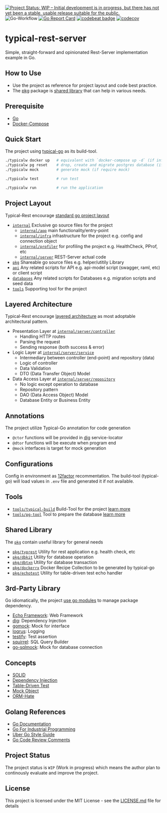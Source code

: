 [![Project Status: WIP – Initial development is in progress, but there has not yet been a stable, usable release suitable for the public.](https://www.repostatus.org/badges/latest/wip.svg)](https://www.repostatus.org/#wip)
![Go-Workflow](https://github.com/typical-go/typical-rest-server/workflows/Go/badge.svg)
[![Go Report Card](https://goreportcard.com/badge/github.com/typical-go/typical-rest-server)](https://goreportcard.com/report/github.com/typical-go/typical-rest-server)
[![codebeat badge](https://codebeat.co/badges/17e19d4b-6803-4bbb-82bb-e39fe2f1424b)](https://codebeat.co/projects/github-com-typical-go-typical-rest-server-master)
[![codecov](https://codecov.io/gh/typical-go/typical-rest-server/branch/master/graph/badge.svg)](https://codecov.io/gh/typical-go/typical-rest-server)

# typical-rest-server

Simple, straight-forward and opinionated Rest-Server implementation example in Go.

## How to Use 

- Use the project as reference for project layout and code best practice.
- The [pkg](pkg) package is [shared library](#shared-library) that can help in various needs.

## Prerequisite

- [Go](https://golang.org/doc/install) 
- [Docker-Compose](https://docs.docker.com/compose/install/)

## Quick Start

The project using [typical-go](https://github.com/typical-go/typical-go) as its build-tool.

```bash
./typicalw docker up   # equivalent with `docker-compose up -d` (if infrastructure not up)
./typicalw pg reset    # drop, create and migrate postgres database (if database not ready)
./typicalw mock        # generate mock (if require mock)

./typicalw test        # run test 

./typicalw run         # run the application
```

## Project Layout

Typical-Rest encourage [standard go project layout](https://github.com/golang-standards/project-layout)

- [`internal`](internal) Exclusive go source files for the project
  - [`internal/app`](internal/app) main functionality/entry-point
  - [`internal/infra`](internal/infra) infrastructure for the project e.g. config and connection object
  - [`internal/profiler`](internal/profiler) for profiling the project e.g. HealthCheck, PProf, etc
  - [`internal/server`](internal/server) REST-Server actual code
- [`pkg`](pkg) Shareable go source files e.g. helper/utitily Library
- [`api`](api) Any related scripts for API e.g. api-model script (swagger, raml, etc) or client script
- [`databases`](database) Any related scripts for Databases e.g. migration scripts and seed data
- [`tools`](tool) Supporting tool for the project

## Layered Architecture

Typical-Rest encourage [layered architecture](https://en.wikipedia.org/wiki/Multitier_architecture) as most adoptable architectural pattern.

- Presentation Layer at [`internal/server/controller`](internal/server/controller)
  - Handling HTTP routes
  - Parsing the request
  - Sending response (both success & error)
- Logic Layer at [`internal/server/service`](internal/server/service)
  - Intermediary between controller (end-point) and repository (data)
  - Logic of controller
  - Data Validation
  - DTO (Data Transfer Object) Model
- Data Access Layer at [`internal/server/repository`](internal/server/repository)
  - No logic except operation to database
  - Repository pattern
  - DAO (Data Access Object) Model
  - Database Entity or Business Entity

## Annotations

The project utilize Typical-Go annotation for code generation
- `@ctor` functions will be provided in [dig](https://github.com/uber-go/dig) service-locator
- `@dtor` functions will be execute when program end
- `@mock` interfaces is target for mock generation

## Configurations

Config in environment as [12factor](https://12factor.net/config) recommentation. The build-tool (typical-go) will load values in `.env` file and generated it if not available.

## Tools

- [`tools/typical-build`](tools/typical-build) Build-Tool for the project [learn more](https://github.com/typical-go/typical-go)
- [`tools/pg-tool`](tools/pg-tool) Tool to prepare the database [learn more](tools/pg-tool/README.md)


## Shared Library

The [`pkg`](pkg) contain useful library for general needs

- [`pkg/typrest`](pkg/typrest) Utility for rest application e.g. health check, etc
- [`pkg/dbkit`](pkg/dbkit) Utility for database operation
- [`pkg/dbtxn`](pkg/dbtxn) Utility for database transaction
- [`pkg/dockerrx`](pkg/dockerrx) Docker Recipe Collection to be generated by typical-go
- [`pkg/echotest`](pkg/echotest) Utility for table-driven test echo handler


## 3rd-Party Library

Go idiomatically, the project [use go modules](https://blog.golang.org/using-go-modules) to manage package dependency.

- [Echo Framework](https://echo.labstack.com/): Web Framework
- [dig](https://github.com/uber-go/dig): Dependency Injection
- [gomock](https://github.com/golang/mock): Mock for interface
- [logrus](https://github.com/sirupsen/logrus): Logging
- [testify](https://github.com/stretchr/testify): Test assertion
- [squirrel](https://github.com/Masterminds/squirrel): SQL Query Builder
- [go-sqlmock](https://github.com/DATA-DOG/go-sqlmock): Mock for database connection 

## Concepts

- [SOLID](https://en.wikipedia.org/wiki/SOLID)
- [Dependency Injection](https://en.wikipedia.org/wiki/Dependency_injection) 
- [Table-Driven Test](https://github.com/golang/go/wiki/TableDrivenTests)
- [Mock Object](https://en.wikipedia.org/wiki/Mock_object) 
- [ORM-Hate](https://martinfowler.com/bliki/OrmHate.html)

## Golang References

- [Go Documentation](https://golang.org/doc/)
- [Go For Industrial Programming](https://peter.bourgon.org/go-for-industrial-programming/)
- [Uber Go Style Guide](https://github.com/uber-go/guide)
- [Go Code Review Comments](https://github.com/golang/go/wiki/CodeReviewComments)

## Project Status

The project status is `WIP` (Work in progress) which means the author plan to continously evaluate and improve the project.

## License

This project is licensed under the MIT License - see the [LICENSE.md](LICENSE.md) file for details